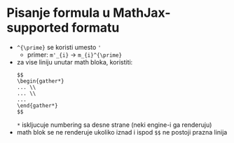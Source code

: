 # Pisanje formula u MathJax-supported formatu

* `^{\prime}` se koristi umesto `'`
  * primer: `m'_{i}` -> `m_{i}^{\prime}`
* za vise liniju unutar math bloka, koristiti:
  ```
  $$
  \begin{gather*}
  ... \\
  ... \\
  ...
  \end{gather*}
  $$
  ```
  `*` iskljucuje numbering sa desne strane (neki engine-i ga renderuju)
* math blok se ne renderuje ukoliko iznad i ispod `$$` ne postoji prazna linija